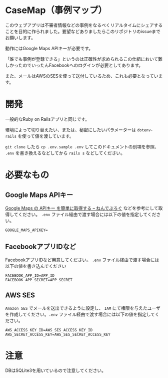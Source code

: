 # CaseMap（事例マップ）

このウェブアプリは不審者情報などの事例をなるべくリアルタイムにシェアすることを目的に作られました。要望などありましたらこのリポジトリのissueまでお願いします。

動作にはGoogle Maps APIキーが必要です。

「誰でも事例が登録できる」というのは正確性が求められるこの仕組において難しかったのでいったんFacebookへのログインが必要としてあります。

また、メールはAWSのSESを使って送付しているため、これも必要となっています。

# 開発

一般的なRuby on Railsアプリと同じです。

環境によって切り替えたい、または、秘密にしたいパラメーターは `dotenv-rails` を使って値を渡しています。

`git clone` したら `cp .env.sample .env` してこのドキュメントの別項を参照、 `.env` を書き換えるなどしてから `rails s` などしてください。

# 必要なもの

## Google Maps APIキー

[Google Maps の APIキー を簡単に取得する – ねんでぶろぐ](https://nendeb.com/276) などを参考にして取得してください。 `.env` ファイル経由で渡す場合には以下の値を指定してください。

``` shell
GOOGLE_MAPS_APIKEY=
```

## FacebookアプリIDなど

FacebookアプリIDなど用意してください。 `.env` ファイル経由で渡す場合には以下の値を書き込んでください

``` shell
FACEBOOK_APP_ID=APP_ID
FACEBOOK_APP_SECRET=APP_SECRET
```

## AWS SES

`Amazon SES` でメールを送出できるように設定し、 `IAM` にて権限を与えたユーザを作成してください。`.env` ファイル経由で渡す場合には以下の値を指定してください。

``` shell
AWS_ACCESS_KEY_ID=AWS_SES_ACCESS_KEY_ID
AWS_SECRET_ACCESS_KEY=AWS_SES_SECRET_ACCESS_KEY
```

# 注意

DBはSQLite3を用いているので注意してください。
